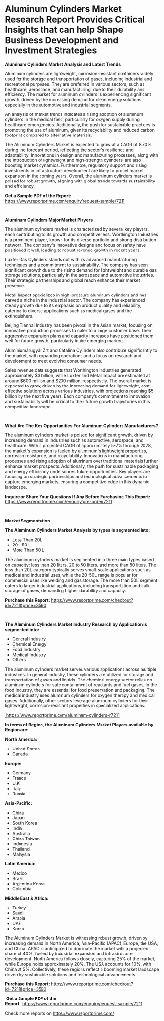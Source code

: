 <p><h1>Aluminum Cylinders Market Research Report Provides Critical Insights that can help Shape Business Development and Investment Strategies</h1></p><p><strong>Aluminum Cylinders Market Analysis and Latest Trends</strong></p>
<p><p>Aluminum cylinders are lightweight, corrosion-resistant containers widely used for the storage and transportation of gases, including industrial and recreational purposes. They are preferred in various sectors, such as healthcare, aerospace, and manufacturing, due to their durability and efficiency. The market for aluminum cylinders is experiencing significant growth, driven by the increasing demand for clean energy solutions, especially in the automotive and industrial segments.</p><p>An analysis of market trends indicates a rising adoption of aluminum cylinders in the medical field, particularly for oxygen supply during healthcare emergencies. Additionally, the push for sustainable practices is promoting the use of aluminum, given its recyclability and reduced carbon footprint compared to alternative materials. </p><p>The Aluminum Cylinders Market is expected to grow at a CAGR of 8.70% during the forecast period, reflecting the sector's resilience and adaptability. Innovations in design and manufacturing processes, along with the introduction of lightweight and high-strength cylinders, are also boosting market dynamics. Furthermore, regulatory support and rising investments in infrastructure development are likely to propel market expansion in the coming years. Overall, the aluminum cylinders market is poised for robust growth, aligning with global trends towards sustainability and efficiency.</p></p>
<p><strong>Get a Sample PDF of the Report:&nbsp;</strong> <a href="https://www.reportprime.com/enquiry/request-sample/7211?utm_campaign=2269&utm_medium=2&utm_source=Github&utm_content=ia&utm_term=19032025&utm_id=aluminum-cylinders">https://www.reportprime.com/enquiry/request-sample/7211</a></p>
<p>&nbsp;</p>
<p><strong>Aluminum Cylinders Major Market Players</strong></p>
<p><p>The aluminum cylinders market is characterized by several key players, each contributing to its growth and competitiveness. Worthington Industries is a prominent player, known for its diverse portfolio and strong distribution network. The company's innovative designs and focus on safety have positioned it well, leading to robust revenue growth in recent years.</p><p>Luxfer Gas Cylinders stands out with its advanced manufacturing techniques and a commitment to sustainability. The company has seen significant growth due to the rising demand for lightweight and durable gas storage solutions, particularly in the aerospace and automotive industries. Their strategic partnerships and global reach enhance their market presence.</p><p>Metal Impact specializes in high-pressure aluminum cylinders and has carved a niche in the industrial sector. The company has experienced steady growth due to its emphasis on product quality and reliability, catering to diverse applications such as medical gases and fire extinguishers.</p><p>Beijing Tianhai Industry has been pivotal in the Asian market, focusing on innovative production processes to cater to a large customer base. Their aggressive expansion plans and capacity increases have positioned them well for future growth, particularly in the emerging markets.</p><p>Alumíniumárugyár Zrt and Catalina Cylinders also contribute significantly to the market, with expanding operations and a focus on research and development to meet evolving consumer needs.</p><p>Sales revenue data suggests that Worthington Industries generated approximately $3 billion, while Luxfer and Metal Impact are estimated at around $600 million and $200 million, respectively. The overall market is expected to grow, driven by the increasing demand for lightweight, cost-effective solutions across various industries, with projections reaching $5 billion by the next five years. Each company’s commitment to innovation and sustainability will be critical to their future growth trajectories in this competitive landscape.</p></p>
<p>&nbsp;</p>
<p><strong>What Are The Key Opportunities For Aluminum Cylinders Manufacturers?</strong></p>
<p><p>The aluminum cylinders market is poised for significant growth, driven by increasing demand in industries such as automotive, aerospace, and healthcare. With a projected CAGR of approximately 5-7% through 2028, the market's expansion is fueled by aluminum's lightweight properties, corrosion resistance, and recyclability. Innovations in manufacturing processes and rising adoption of aluminum over traditional materials further enhance market prospects. Additionally, the push for sustainable packaging and energy efficiency underscores future opportunities. Key players are focusing on strategic partnerships and technological advancements to capture emerging markets, ensuring a competitive edge in this dynamic landscape.</p></p>
<p><strong>Inquire or Share Your Questions If Any Before Purchasing This Report:</strong> <a href="https://www.reportprime.com/enquiry/pre-order/7211?utm_campaign=2269&utm_medium=2&utm_source=Github&utm_content=ia&utm_term=19032025&utm_id=aluminum-cylinders">https://www.reportprime.com/enquiry/pre-order/7211</a></p>
<p>&nbsp;</p>
<p><strong>Market Segmentation</strong></p>
<p><strong>The Aluminum Cylinders Market Analysis by types is segmented into:</strong></p>
<p><ul><li>Less Than 20L</li><li>20 - 50 L</li><li>More Than 50 L</li></ul></p>
<p><p>The aluminum cylinders market is segmented into three main types based on capacity: less than 20 liters, 20 to 50 liters, and more than 50 liters. The less than 20L category typically serves small-scale applications such as medical and industrial uses, while the 20-50L range is popular for commercial uses like welding and gas storage. The more than 50L segment caters to larger industrial applications, including transportation and bulk storage of gases, demanding higher durability and capacity.</p></p>
<p><strong>Purchase this Report:&nbsp;</strong><a href="https://www.reportprime.com/checkout?id=7211&price=3590&utm_campaign=2269&utm_medium=2&utm_source=Github&utm_content=ia&utm_term=19032025&utm_id=aluminum-cylinders">https://www.reportprime.com/checkout?id=7211&price=3590</a></p>
<p>&nbsp;</p>
<p><strong>The Aluminum Cylinders Market Industry Research by Application is segmented into:</strong></p>
<p><ul><li>General Industry</li><li>Chemical Energy</li><li>Food Industry</li><li>Medical Industry</li><li>Others</li></ul></p>
<p><p>The aluminum cylinders market serves various applications across multiple industries. In general industry, these cylinders are utilized for storage and transportation of gases and liquids. The chemical energy sector relies on aluminum cylinders for safe containment of reactants and fuel gases. In the food industry, they are essential for food preservation and packaging. The medical industry uses aluminum cylinders for oxygen therapy and medical gases. Additionally, other sectors leverage aluminum cylinders for their lightweight, corrosion-resistant properties in specialized applications.</p></p>
<p><a href="https://www.reportprime.com/aluminum-cylinders-r7211?utm_campaign=2269&utm_medium=2&utm_source=Github&utm_content=ia&utm_term=19032025&utm_id=aluminum-cylinders">&nbsp;https://www.reportprime.com/aluminum-cylinders-r7211</a></p>
<p><strong>In terms of Region, the Aluminum Cylinders Market Players available by Region are:</strong></p>
<p>
    <p> <strong> North America: </strong>
        <ul>
            <li>United States</li>
            <li>Canada</li>
        </ul>
        </p> 
    <p> <strong> Europe: </strong>
        <ul>
            <li>Germany</li>
            <li>France</li>
            <li>U.K.</li>
            <li>Italy</li>
            <li>Russia</li>
        </ul>
        </p> 
    <p> <strong> Asia-Pacific: </strong>
        <ul>
            <li>China</li>
            <li>Japan</li>
            <li>South Korea</li>
            <li>India</li>
            <li>Australia</li>
            <li>China Taiwan</li>
            <li>Indonesia</li>
            <li>Thailand</li>
            <li>Malaysia</li>
        </ul>
        </p> 
    <p> <strong> Latin America: </strong>
        <ul>
            <li>Mexico</li>
            <li>Brazil</li>
            <li>Argentina Korea</li>
            <li>Colombia</li>
        </ul>
        </p> 
    <p> <strong> Middle East & Africa: </strong>
        <ul>
            <li>Turkey</li>
            <li>Saudi</li>
            <li>Arabia</li>
            <li>UAE</li>
            <li>Korea</li>
        </ul>
    </p>
    </p>
<p><p>The Aluminum Cylinders Market is witnessing robust growth, driven by increasing demand in North America, Asia-Pacific (APAC), Europe, the USA, and China. APAC is anticipated to dominate the market with a projected share of 40%, fueled by industrial expansion and infrastructure development. North America follows closely, capturing 25% of the market, while Europe holds approximately 20%. The USA accounts for 10%, with China at 5%. Collectively, these regions reflect a booming market landscape driven by sustainable solutions and technological advancements.</p></p>
<p><strong>Purchase this Report: </strong><a href="https://www.reportprime.com/checkout?id=7211&price=3590&utm_campaign=2269&utm_medium=2&utm_source=Github&utm_content=ia&utm_term=19032025&utm_id=aluminum-cylinders">https://www.reportprime.com/checkout?id=7211&price=3590</a></p>
<p>&nbsp;<strong>Get a Sample PDF of the Report:&nbsp;&nbsp;</strong><a href="https://www.reportprime.com/enquiry/request-sample/7211?utm_campaign=2269&utm_medium=2&utm_source=Github&utm_content=ia&utm_term=19032025&utm_id=aluminum-cylinders">https://www.reportprime.com/enquiry/request-sample/7211</a></p>
<p><strong></strong></p>
<p>Check more reports on <a href="https://www.reportprime.com/?utm_campaign=2269&utm_medium=2&utm_source=Github&utm_content=ia&utm_term=19032025&utm_id=aluminum-cylinders">https://www.reportprime.com/</a></p>